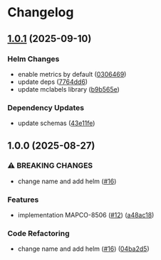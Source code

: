 # Changelog

## [1.0.1](https://github.com/MapColonies/checkmate/compare/v1.0.0...v1.0.1) (2025-09-10)


### Helm Changes

* enable metrics by default ([0306469](https://github.com/MapColonies/checkmate/commit/0306469ebe545d81d670dbb0fa53dac3373fe4d2))
* update deps ([7764dd6](https://github.com/MapColonies/checkmate/commit/7764dd664758f24765791ba72b8ca0a99a4ef2fc))
* update mclabels library ([b9b565e](https://github.com/MapColonies/checkmate/commit/b9b565e0650f0244a0ff19d75a372904cf038f05))


### Dependency Updates

* update schemas ([43e11fe](https://github.com/MapColonies/checkmate/commit/43e11fec53ab6846e30b4967d5d55db8d414d85c))

## 1.0.0 (2025-08-27)


### ⚠ BREAKING CHANGES

* change name and add helm ([#16](https://github.com/MapColonies/infra-sanity-service/issues/16))

### Features

* implementation MAPCO-8506 ([#12](https://github.com/MapColonies/infra-sanity-service/issues/12)) ([a48ac18](https://github.com/MapColonies/infra-sanity-service/commit/a48ac183ad5d487d2fe34b8ca69d7895a93c073f))


### Code Refactoring

* change name and add helm ([#16](https://github.com/MapColonies/infra-sanity-service/issues/16)) ([04ba2d5](https://github.com/MapColonies/infra-sanity-service/commit/04ba2d5e559361beaa9b79c0a8b81c9a21d5ab10))
